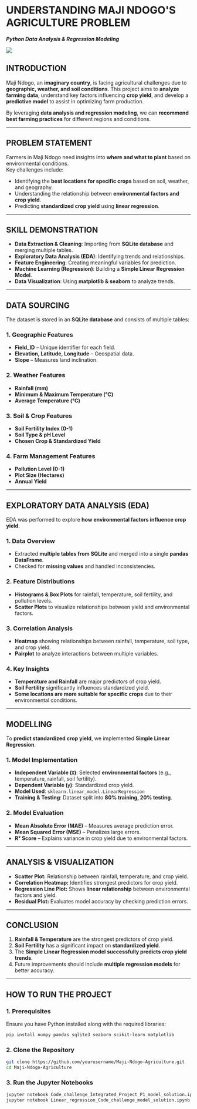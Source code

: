 # **UNDERSTANDING MAJI NDOGO'S AGRICULTURE PROBLEM**  
**_Python Data Analysis & Regression Modeling_**  

![](cover_image_3)

## **INTRODUCTION**  
Maji Ndogo, an **imaginary country**, is facing agricultural challenges due to **geographic, weather, and soil conditions**. This project aims to **analyze farming data**, understand key factors influencing **crop yield**, and develop a **predictive model** to assist in optimizing farm production.  

By leveraging **data analysis and regression modeling**, we can **recommend best farming practices** for different regions and conditions.  

---

## **PROBLEM STATEMENT**  
Farmers in Maji Ndogo need insights into **where and what to plant** based on environmental conditions.  
Key challenges include:  
- Identifying the **best locations for specific crops** based on soil, weather, and geography.  
- Understanding the relationship between **environmental factors and crop yield**.  
- Predicting **standardized crop yield** using **linear regression**.  

---

## **SKILL DEMONSTRATION**  
- **Data Extraction & Cleaning**: Importing from **SQLite database** and merging multiple tables.  
- **Exploratory Data Analysis (EDA)**: Identifying trends and relationships.  
- **Feature Engineering**: Creating meaningful variables for prediction.  
- **Machine Learning (Regression)**: Building a **Simple Linear Regression Model**.  
- **Data Visualization**: Using **matplotlib & seaborn** to analyze trends.  

---

## **DATA SOURCING**  
The dataset is stored in an **SQLite database** and consists of multiple tables:  

### **1. Geographic Features**  
- **Field_ID** – Unique identifier for each field.  
- **Elevation, Latitude, Longitude** – Geospatial data.  
- **Slope** – Measures land inclination.  

### **2. Weather Features**  
- **Rainfall (mm)**  
- **Minimum & Maximum Temperature (°C)**  
- **Average Temperature (°C)**  

### **3. Soil & Crop Features**  
- **Soil Fertility Index (0-1)**  
- **Soil Type & pH Level**  
- **Chosen Crop & Standardized Yield**  

### **4. Farm Management Features**  
- **Pollution Level (0-1)**  
- **Plot Size (Hectares)**  
- **Annual Yield**  

---

## **EXPLORATORY DATA ANALYSIS (EDA)**  
EDA was performed to explore **how environmental factors influence crop yield**.  

### **1. Data Overview**  
- Extracted **multiple tables from SQLite** and merged into a single **pandas DataFrame**.  
- Checked for **missing values** and handled inconsistencies.  

### **2. Feature Distributions**  
- **Histograms & Box Plots** for rainfall, temperature, soil fertility, and pollution levels.  
- **Scatter Plots** to visualize relationships between yield and environmental factors.  

### **3. Correlation Analysis**  
- **Heatmap** showing relationships between rainfall, temperature, soil type, and crop yield.  
- **Pairplot** to analyze interactions between multiple variables.  

### **4. Key Insights**  
- **Temperature and Rainfall** are major predictors of crop yield.  
- **Soil Fertility** significantly influences standardized yield.  
- **Some locations are more suitable for specific crops** due to their environmental conditions.  

---

## **MODELLING**  
To **predict standardized crop yield**, we implemented **Simple Linear Regression**.  

### **1. Model Implementation**  
- **Independent Variable (`X`)**: Selected **environmental factors** (e.g., temperature, rainfall, soil fertility).  
- **Dependent Variable (`y`)**: Standardized crop yield.  
- **Model Used**: `sklearn.linear_model.LinearRegression`  
- **Training & Testing**: Dataset split into **80% training, 20% testing**.  

### **2. Model Evaluation**  
- **Mean Absolute Error (MAE)** – Measures average prediction error.  
- **Mean Squared Error (MSE)** – Penalizes large errors.  
- **R² Score** – Explains variance in crop yield due to environmental factors.  

---

## **ANALYSIS & VISUALIZATION**  
- **Scatter Plot:** Relationship between rainfall, temperature, and crop yield.  
- **Correlation Heatmap:** Identifies strongest predictors for crop yield.  
- **Regression Line Plot:** Shows **linear relationship** between environmental factors and yield.  
- **Residual Plot:** Evaluates model accuracy by checking prediction errors.  

---

## **CONCLUSION**  
1. **Rainfall & Temperature** are the strongest predictors of crop yield.  
2. **Soil Fertility** has a significant impact on **standardized yield**.  
3. The **Simple Linear Regression model successfully predicts crop yield trends**.  
4. Future improvements should include **multiple regression models** for better accuracy.  

---

## **HOW TO RUN THE PROJECT**  
### **1. Prerequisites**  
Ensure you have Python installed along with the required libraries:  
```bash
pip install numpy pandas sqlite3 seaborn scikit-learn matplotlib
```
### **2. Clone the Repository**  
```bash
git clone https://github.com/yourusername/Maji-Ndogo-Agriculture.git
cd Maji-Ndogo-Agriculture
```
### **3. Run the Jupyter Notebooks**  
```bash
jupyter notebook Code_challenge_Integrated_Project_P1_model_solution.ipynb
jupyter notebook Linear_regression_Code_challenge_model_solution.ipynb
```
